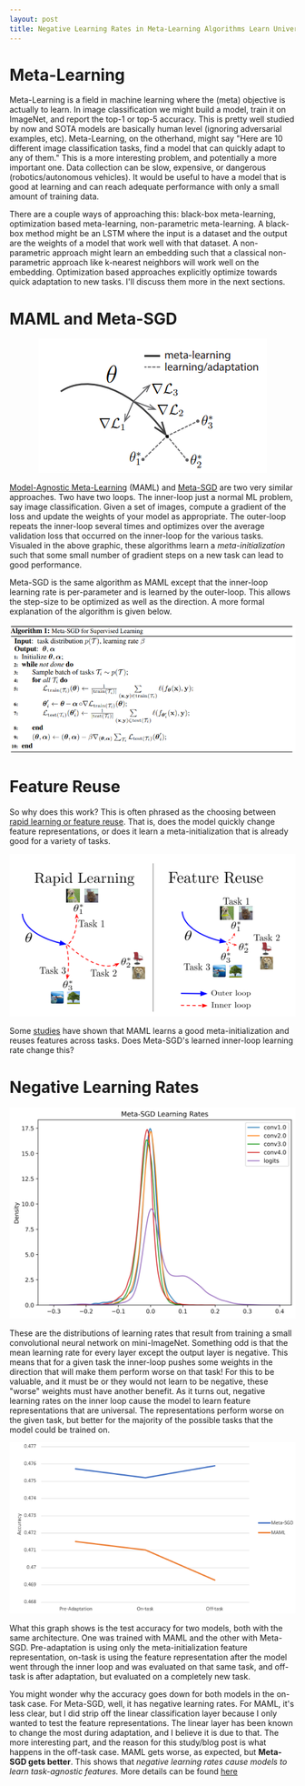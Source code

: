 ```yaml
---
layout: post
title: Negative Learning Rates in Meta-Learning Algorithms Learn Universal Features
---
```


# Meta-Learning

Meta-Learning is a field in machine learning where the (meta) objective is actually to learn. In image classification we might build a model, train it on ImageNet, and report the top-1 or top-5 accuracy. This is pretty well studied by now and SOTA models are basically human level (ignoring adversarial examples, etc). Meta-Learning, on the otherhand, might say "Here are 10 different image classification tasks, find a model that can quickly adapt to any of them." This is a more interesting problem, and potentially a more important one. Data collection can be slow, expensive, or dangerous (robotics/autonomous vehicles). It would be useful to have a model that is good at learning and can reach adequate performance with only a small amount of training data.

There are a couple ways of approaching this: black-box meta-learning, optimization based meta-learning, non-parametric meta-learning. A black-box method might be an LSTM where the input is a dataset and the output are the weights of a model that work well with that dataset. A non-parametric approach might learn an embedding such that a classical non-parametric approach like k-nearest neighbors will work well on the embedding. Optimization based approaches explicitly optimize towards quick adaptation to new tasks. I'll discuss them more in the next sections.


# MAML and Meta-SGD

<center><img src='/public/maml.png'></center>

[Model-Agnostic Meta-Learning](https://arxiv.org/abs/1703.03400) (MAML) and [Meta-SGD](https://arxiv.org/abs/1707.09835) are two very similar approaches. Two have two loops. The inner-loop just a normal ML problem, say image classification. Given a set of images, compute a gradient of the loss and update the weights of your model as appropriate. The outer-loop repeats the inner-loop several times and optimizes over the average validation loss that occurred on the inner-loop for the various tasks. Visualed in the above graphic, these algorithms learn a *meta-initialization* such that some small number of gradient steps on a new task can lead to good performance.

Meta-SGD is the same algorithm as MAML except that the inner-loop learning rate is per-parameter and is learned by the outer-loop. This allows the step-size to be optimized as well as the direction. A more formal explanation of the algorithm is given below.

<center><img src='/public/meta-sgd-algo.png'></center>

# Feature Reuse

So why does this work? This is often phrased as the choosing between [rapid learning or feature reuse](https://arxiv.org/abs/1909.09157). That is, does the model quickly change feature representations, or does it learn a meta-initialization that is already good for a variety of tasks.

<center><img src='/public/rapid-or-reuse.png'></center>

Some [studies](https://arxiv.org/pdf/2002.06753) have shown that MAML learns a good meta-initialization and reuses features across tasks. Does Meta-SGD's learned inner-loop learning rate change this?


# Negative Learning Rates

<center><img src='/public/meta-sgd-learning-rates.png'></center>

These are the distributions of learning rates that result from training a small convolutional neural network on mini-ImageNet. Something odd is that the mean learning rate for every layer except the output layer is negative. This means that for a given task the inner-loop pushes some weights in the direction that will make them perform worse on that task! For this to be valuable, and it must be or they would not learn to be negative, these "worse" weights must have another benefit. As it turns out, negative learning rates on the inner loop cause the model to learn feature representations that are universal. The representations perform worse on the given task, but better for the majority of the possible tasks that the model could be trained on.

<center><img src='/public/final-accuracy.png'></center>

What this graph shows is the test accuracy for two models, both with the same architecture. One was trained with MAML and the other with Meta-SGD. Pre-adaptation is using only the meta-initialization feature representation, on-task is using the feature representation after the model went through the inner loop and was evaluated on that same task, and off-task is after adaptation, but evaluated on a completely new task. 

You might wonder why the accuracy goes down for both models in the on-task case. For Meta-SGD, well, it has negative learning rates. For MAML, it's less clear, but I did strip off the linear classification layer because I only wanted to test the feature representations. The linear layer has been known to change the most during adaptation, and I believe it is due to that. The more interesting part, and the reason for this study/blog post is what happens in the off-task case. MAML gets worse, as expected, but **Meta-SGD gets better**. This shows that *negative learning rates cause models to learn task-agnostic features.*  More details can be found [here](https://arxiv.org/abs/2203.10185)

